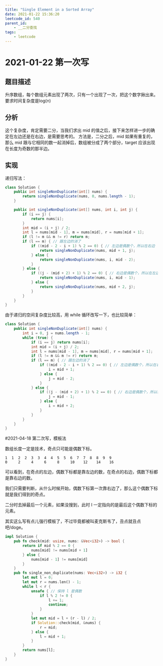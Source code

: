 ```yaml
---
title: "Single Element in a Sorted Array"
date: 2021-01-22 15:36:20
leetcode_id: 540
parent_id: 
    - __二分查找
tags:
    - leetcode
---
```


# 2021-01-22 第一次写

## 题目描述
升序数组，每个数组元素出现了两次，只有一个出现了一次，把这个数字揪出来。要求时间复杂度是log(n)

## 分析
这个复杂度，肯定需要二分，当我们求出 mid 的值之后，接下来怎样进一步的确定在左边还是在右边，是需要思考的。
方法是，二分之后，mid 如果有重复的，那么 mid 跟与它相同的数一起消掉后，数组被分成了两个部分，target 应该出现在长度为奇数的那半边。

## 实现

递归写法：
```java
class Solution {
    public int singleNonDuplicate(int[] nums) {
        return singleNonDuplicate(nums, 0, nums.length - 1);
    }

    public int singleNonDuplicate(int[] nums, int i, int j) {
        if (i == j) {
            return nums[i];
        }
        int mid = (i + j) / 2;
        int l = nums[mid - 1], m = nums[mid], r = nums[mid + 1];
        if (l != m && m != r) return m;
        if (l == m) { // 跟左边的消了
            if ((mid - 2 - i + 1) % 2 == 0) { // 左边是偶数个，所以在右边
                return singleNonDuplicate(nums, mid + 1, j);
            } else {
                return singleNonDuplicate(nums, i, mid - 2);
            }
        } else {
            if ((j - (mid + 2) + 1) % 2 == 0) { // 右边是偶数个，所以在左边
                return singleNonDuplicate(nums, i, mid - 1);
            } else {
                return singleNonDuplicate(nums, mid + 2, j);
            }
        }
    }
}
```

由于递归的空间复杂度比较高，用 while 循环改写一下，也比较简单：

```java
class Solution {
    public int singleNonDuplicate(int[] nums) {
        int i = 0, j = nums.length - 1;
        while (true) {
            if (i == j) return nums[i];
            int mid = (i + j) / 2;
            int l = nums[mid - 1], m = nums[mid], r = nums[mid + 1];
            if (l != m && m != r) return m;
            if (l == m) { // 跟左边的消了
                if ((mid - 2 - i + 1) % 2 == 0) { // 左边是偶数个，所以在右边
                    i = mid + 1;
                } else {
                    j = mid - 2;
                }
            } else {
                if ((j - (mid + 2) + 1) % 2 == 0) { // 右边是偶数个，所以在左边
                    j = mid - 1;
                } else {
                    i = mid + 2;
                }
            }
        }
    }
}
```

#2021-04-18 第二次写，模板法

数组长度一定是技术，奇点只可能是偶数下标。

```text
1  1  2  2  3  3  4  4  5  5  6  7  7  8  8  9  9
0     2     4     6     8     10    12    14    16
```

可以看到，在奇点的左边，偶数下标都是靠左边的数，在奇点的右边，偶数下标都是靠右边的数。

我们只需要判断，从什么时候开始，偶数下标第一次靠右边了，那么这个偶数下标就是我们得到的奇点。

二分时去掉最后一个元素，如果没搜到，此时 l 一定指向的是最后这个偶数下标的元素。

其实这么写有点儿强行模板了，不过毕竟都被叫麦克斯韦了，丑点就丑点吧/doge。
```rust
impl Solution {
    pub fn check(mid: usize, nums: &Vec<i32>) -> bool {
        return if mid % 2 == 0 {
            nums[mid] != nums[mid + 1]
        } else {
            nums[mid - 1] != nums[mid]
        }
    }
    pub fn single_non_duplicate(nums: Vec<i32>) -> i32 {
        let mut l = 0;
        let mut r = nums.len() - 1;
        while l < r {
            unsafe { // 保持 l 是偶数
                if l % 2 != 0 {
                    l += 1;
                    continue;
                }
            }
            let mut mid = l + (r - l) / 2;
            if Solution::check(mid, &nums) {
                r = mid;
            } else {
                l = mid + 1;
            }
        }
        return nums[l];
    }
}
```